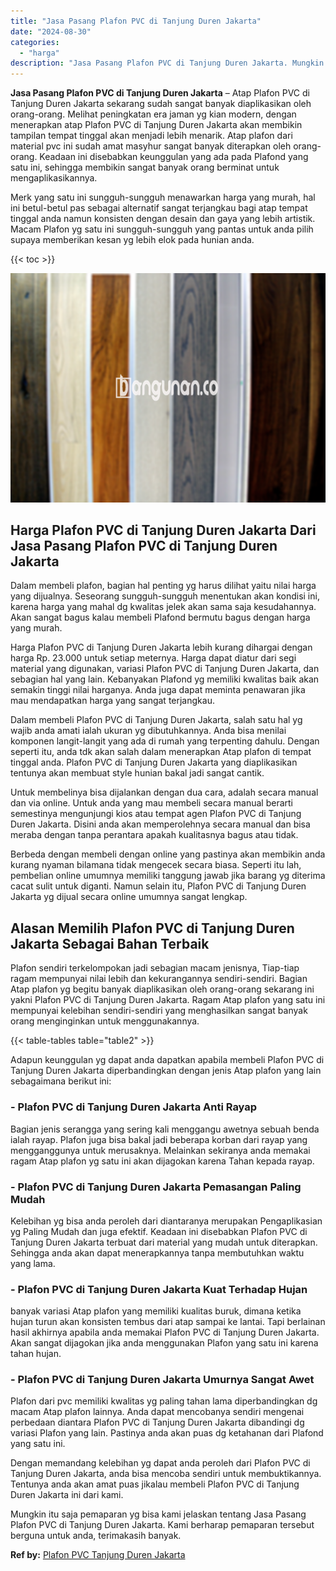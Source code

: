 ```yaml
---
title: "Jasa Pasang Plafon PVC di Tanjung Duren Jakarta"
date: "2024-08-30"
categories: 
  - "harga"
description: "Jasa Pasang Plafon PVC di Tanjung Duren Jakarta. Mungkin itu saja pemaparan yg bisa kami jelaskan tentang Jasa Pasang Plafon PVC di Tanjung Duren Jakarta. Ka..."
---
```


**Jasa Pasang Plafon PVC di Tanjung Duren Jakarta** – Atap Plafon PVC di Tanjung Duren Jakarta sekarang sudah sangat banyak diaplikasikan oleh orang-orang. Melihat peningkatan era jaman yg kian modern, dengan menerapkan atap Plafon PVC di Tanjung Duren Jakarta akan membikin tampilan tempat tinggal akan menjadi lebih menarik. Atap plafon dari material pvc ini sudah amat masyhur sangat banyak diterapkan oleh orang-orang. Keadaan ini disebabkan keunggulan yang ada pada Plafond yang satu ini, sehingga membikin sangat banyak orang berminat untuk mengaplikasikannya.

Merk yang satu ini sungguh-sungguh menawarkan harga yang murah, hal ini betul-betul pas sebagai alternatif sangat terjangkau bagi atap tempat tinggal anda namun konsisten dengan desain dan gaya yang lebih artistik. Macam Plafon yg satu ini sungguh-sungguh yang pantas untuk anda pilih supaya memberikan kesan yg lebih elok pada hunian anda.

{{< toc >}}

![Jasa Pasang Plafon PVC di Tanjung Duren Jakarta](/images/flafond-pvc-murah28.png)

## Harga Plafon PVC di Tanjung Duren Jakarta Dari Jasa Pasang Plafon PVC di Tanjung Duren Jakarta

Dalam membeli plafon, bagian hal penting yg harus dilihat yaitu nilai harga yang dijualnya. Seseorang sungguh-sungguh menentukan akan kondisi ini, karena harga yang mahal dg kwalitas jelek akan sama saja kesudahannya. Akan sangat bagus kalau membeli Plafond bermutu bagus dengan harga yang murah.

Harga Plafon PVC di Tanjung Duren Jakarta lebih kurang dihargai dengan harga Rp. 23.000 untuk setiap meternya. Harga dapat diatur dari segi material yang digunakan, variasi Plafon PVC di Tanjung Duren Jakarta, dan sebagian hal yang lain. Kebanyakan Plafond yg memiliki kwalitas baik akan semakin tinggi nilai harganya. Anda juga dapat meminta penawaran jika mau mendapatkan harga yang sangat terjangkau.

Dalam membeli Plafon PVC di Tanjung Duren Jakarta, salah satu hal yg wajib anda amati ialah ukuran yg dibutuhkannya. Anda bisa menilai komponen langit-langit yang ada di rumah yang terpenting dahulu. Dengan seperti itu, anda tdk akan salah dalam menerapkan Atap plafon di tempat tinggal anda. Plafon PVC di Tanjung Duren Jakarta yang diaplikasikan tentunya akan membuat style hunian bakal jadi sangat cantik.

Untuk membelinya bisa dijalankan dengan dua cara, adalah secara manual dan via online. Untuk anda yang mau membeli secara manual berarti semestinya mengunjungi kios atau tempat agen Plafon PVC di Tanjung Duren Jakarta. Disini anda akan memperolehnya secara manual dan bisa meraba dengan tanpa perantara apakah kualitasnya bagus atau tidak.

Berbeda dengan membeli dengan online yang pastinya akan membikin anda kurang nyaman bilamana tidak mengecek secara biasa. Seperti itu lah, pembelian online umumnya memiliki tanggung jawab jika barang yg diterima cacat sulit untuk diganti. Namun selain itu, Plafon PVC di Tanjung Duren Jakarta yg dijual secara online umumnya sangat lengkap.

## Alasan Memilih Plafon PVC di Tanjung Duren Jakarta Sebagai Bahan Terbaik

Plafon sendiri terkelompokan jadi sebagian macam jenisnya, Tiap-tiap ragam mempunyai nilai lebih dan kekurangannya sendiri-sendiri. Bagian Atap plafon yg begitu banyak diaplikasikan oleh orang-orang sekarang ini yakni Plafon PVC di Tanjung Duren Jakarta. Ragam Atap plafon yang satu ini mempunyai kelebihan sendiri-sendiri yang menghasilkan sangat banyak orang menginginkan untuk menggunakannya.

{{< table-tables table="table2" >}}

Adapun keunggulan yg dapat anda dapatkan apabila membeli Plafon PVC di Tanjung Duren Jakarta diperbandingkan dengan jenis Atap plafon yang lain sebagaimana berikut ini:

### \- Plafon PVC di Tanjung Duren Jakarta Anti Rayap

Bagian jenis serangga yang sering kali menggangu awetnya sebuah benda ialah rayap. Plafon juga bisa bakal jadi beberapa korban dari rayap yang mengganggunya untuk merusaknya. Melainkan sekiranya anda memakai ragam Atap plafon yg satu ini akan dijagokan karena Tahan kepada rayap.

### \- Plafon PVC di Tanjung Duren Jakarta Pemasangan Paling Mudah

Kelebihan yg bisa anda peroleh dari diantaranya merupakan Pengaplikasian yg Paling Mudah dan juga efektif. Keadaan ini disebabkan Plafon PVC di Tanjung Duren Jakarta terbuat dari material yang mudah untuk diterapkan. Sehingga anda akan dapat menerapkannya tanpa membutuhkan waktu yang lama.

### \- Plafon PVC di Tanjung Duren Jakarta Kuat Terhadap Hujan

banyak variasi Atap plafon yang memiliki kualitas buruk, dimana ketika hujan turun akan konsisten tembus dari atap sampai ke lantai. Tapi berlainan hasil akhirnya apabila anda memakai Plafon PVC di Tanjung Duren Jakarta. Akan sangat dijagokan jika anda menggunakan Plafon yang satu ini karena tahan hujan.

### \- Plafon PVC di Tanjung Duren Jakarta Umurnya Sangat Awet

Plafon dari pvc memiliki kwalitas yg paling tahan lama diperbandingkan dg macam Atap plafon lainnya. Anda dapat mencobanya sendiri mengenai perbedaan diantara Plafon PVC di Tanjung Duren Jakarta dibandingi dg variasi Plafon yang lain. Pastinya anda akan puas dg ketahanan dari Plafond yang satu ini.

Dengan memandang kelebihan yg dapat anda peroleh dari Plafon PVC di Tanjung Duren Jakarta, anda bisa mencoba sendiri untuk membuktikannya. Tentunya anda akan amat puas jikalau membeli Plafon PVC di Tanjung Duren Jakarta ini dari kami.

Mungkin itu saja pemaparan yg bisa kami jelaskan tentang Jasa Pasang Plafon PVC di Tanjung Duren Jakarta. Kami berharap pemaparan tersebut berguna untuk anda, terimakasih banyak.

**Ref by:** [Plafon PVC Tanjung Duren Jakarta](https://id.wikipedia.org/wiki/Plafon)
